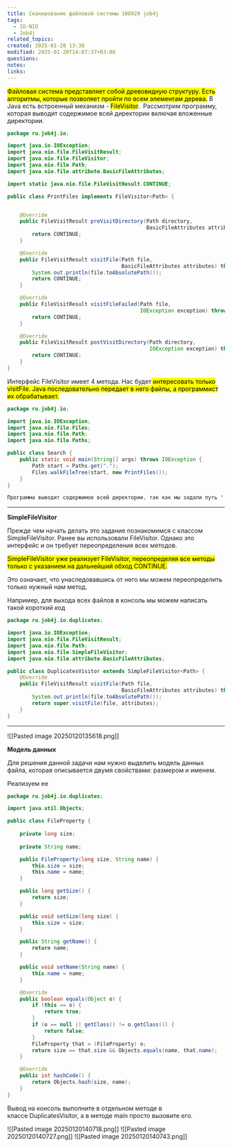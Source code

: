 ```yaml
---
title: Сканирование файловой системы 106929 job4j
tags:
  - IO-NIO
  - Job4j
related_topics: 
created: 2025-01-20 13:38
modified: 2025-01-20T14:07:37+03:00
questions: 
notes: 
links: 
---
```



<mark class="hltr-yellow">Файловая система представляет собой древовидную структуру. Есть алгоритмы, которые позволяет пройти по всем элементам дерева.</mark>
В Java есть встроенный механизм - <mark class="hltr-green2">FileVisitor</mark>. 
Рассмотрим программу, которая выводит содержимое всей директории включая вложенные директории.

```java
package ru.job4j.io;

import java.io.IOException;
import java.nio.file.FileVisitResult;
import java.nio.file.FileVisitor;
import java.nio.file.Path;
import java.nio.file.attribute.BasicFileAttributes;

import static java.nio.file.FileVisitResult.CONTINUE;

public class PrintFiles implements FileVisitor<Path> {


    @Override
    public FileVisitResult preVisitDirectory(Path directory,
                                             BasicFileAttributes attributes) throws IOException {
        return CONTINUE;
    }

    @Override
    public FileVisitResult visitFile(Path file,
                                     BasicFileAttributes attributes) throws IOException {
        System.out.println(file.toAbsolutePath());
        return CONTINUE;
    }

    @Override
    public FileVisitResult visitFileFailed(Path file,
                                           IOException exception) throws IOException {
        return CONTINUE;
    }

    @Override
    public FileVisitResult postVisitDirectory(Path directory,
                                              IOException exception) throws IOException {
        return CONTINUE;
    }
}
```


Интерфейс FileVisitor имеет 4 метода. Нас будет<mark class="hltr-yellow"> интересовать только visitFile. Java последовательно передает в него файлы, а программист их обрабатывает.</mark>

```java
package ru.job4j.io;

import java.io.IOException;
import java.nio.file.Files;
import java.nio.file.Path;
import java.nio.file.Paths;

public class Search {
    public static void main(String[] args) throws IOException {
        Path start = Paths.get(".");
        Files.walkFileTree(start, new PrintFiles());
    }
}
```


```java
Программа выводит содержимое всей директории, так как мы задали путь ".". Точка означает корень проекта.
```



------

**SimpleFileVisitor**

Прежде чем начать делать это задание познакомимся с классом SimpleFileVisitor. Ранее вы использовали FileVisitor. Однако это интерфейс и он требует переопределения всех методов.

<mark class="hltr-red">SimpleFileVisitor уже реализует FileVisitor, переопределяя все методы только с указанием на дальнейший обход CONTINUE.</mark>

Это означает, что унаследовавшись от него мы можем переопределить только нужный нам метод.

Например, для выхода всех файлов в консоль мы можем написать такой короткий код
```java
package ru.job4j.io.duplicates;

import java.io.IOException;
import java.nio.file.FileVisitResult;
import java.nio.file.Path;
import java.nio.file.SimpleFileVisitor;
import java.nio.file.attribute.BasicFileAttributes;

public class DuplicatesVisitor extends SimpleFileVisitor<Path> {
    @Override
    public FileVisitResult visitFile(Path file, 
                                     BasicFileAttributes attributes) throws IOException {
        System.out.println(file.toAbsolutePath());
        return super.visitFile(file, attributes);
    }
}
```


-----

![[Pasted image 20250120135618.png]]



**Модель данных**

Для решения данной задачи нам нужно выделить модель данных файла, которая описывается двумя свойствами: размером и именем. 

Реализуем ее

```java
package ru.job4j.io.duplicates;

import java.util.Objects;

public class FileProperty {
    
    private long size;
    
    private String name;

    public FileProperty(long size, String name) {
        this.size = size;
        this.name = name;
    }

    public long getSize() {
        return size;
    }

    public void setSize(long size) {
        this.size = size;
    }

    public String getName() {
        return name;
    }

    public void setName(String name) {
        this.name = name;
    }

    @Override
    public boolean equals(Object o) {
        if (this == o) {
            return true;
        }
        if (o == null || getClass() != o.getClass()) {
            return false;
        }
        FileProperty that = (FileProperty) o;
        return size == that.size && Objects.equals(name, that.name);
    }

    @Override
    public int hashCode() {
        return Objects.hash(size, name);
    }
}
```

Вывод на консоль выполните в отдельном методе в классе DuplicatesVisitor, а в методе main просто вызовите его.

![[Pasted image 20250120140718.png]]
![[Pasted image 20250120140727.png]]
![[Pasted image 20250120140743.png]]
